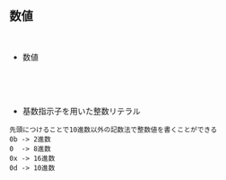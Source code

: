 ## 数値  
<br>

- 数値  
```

```
<br>
<br>

- 基数指示子を用いた整数リテラル  
```
先頭につけることで10進数以外の記数法で整数値を書くことができる
0b -> 2進数
0  -> 8進数
0x -> 16進数
0d -> 10進数
```